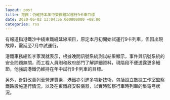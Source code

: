 ```yaml
---
layout: post
title: 港鐵：仍維持本年中東鐵綫試運行9卡車目標
date: 2020-06-02 13:04:56.000000000 +08:00
categories: rss
---
```


有報道指港鐵沙中綫東鐵綫延線項目，原定本月初開始試運行9卡列車，但因出現故障，需延至7月中試運行。

港鐵車務總監李家潤就表示，根據晚間訊號系統測試結果顯示，事件與訊號系統的安全問題無關，而工程人員則和政府部門了解詳細資料，現階段不便透露更多細節，他強調港鐵仍維持在年中試行9卡列車的目標。

另外，針對改善列車營運質素，港鐵亦引進多項新技術，包括設立數據工作室監察鐵路設施運行情況，以及在東鐵綫安裝儀器，以實時監察行車時列車的集電弓狀況。
